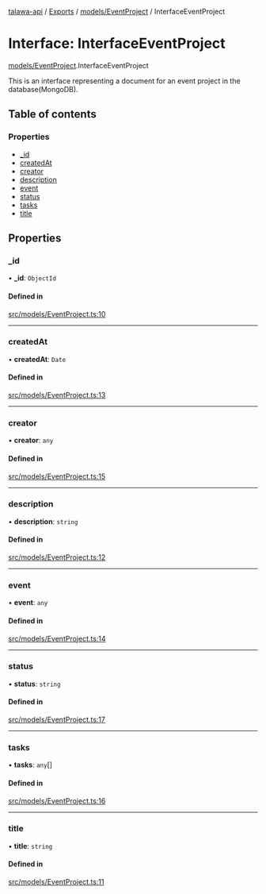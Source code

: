 [talawa-api](../README.md) / [Exports](../modules.md) / [models/EventProject](../modules/models_EventProject.md) / InterfaceEventProject

# Interface: InterfaceEventProject

[models/EventProject](../modules/models_EventProject.md).InterfaceEventProject

This is an interface representing a document for an event project in the database(MongoDB).

## Table of contents

### Properties

- [\_id](models_EventProject.InterfaceEventProject.md#_id)
- [createdAt](models_EventProject.InterfaceEventProject.md#createdat)
- [creator](models_EventProject.InterfaceEventProject.md#creator)
- [description](models_EventProject.InterfaceEventProject.md#description)
- [event](models_EventProject.InterfaceEventProject.md#event)
- [status](models_EventProject.InterfaceEventProject.md#status)
- [tasks](models_EventProject.InterfaceEventProject.md#tasks)
- [title](models_EventProject.InterfaceEventProject.md#title)

## Properties

### \_id

• **\_id**: `ObjectId`

#### Defined in

[src/models/EventProject.ts:10](https://github.com/Nitya-Pasrija/talawa-api/blob/d3a6af9/src/models/EventProject.ts#L10)

___

### createdAt

• **createdAt**: `Date`

#### Defined in

[src/models/EventProject.ts:13](https://github.com/Nitya-Pasrija/talawa-api/blob/d3a6af9/src/models/EventProject.ts#L13)

___

### creator

• **creator**: `any`

#### Defined in

[src/models/EventProject.ts:15](https://github.com/Nitya-Pasrija/talawa-api/blob/d3a6af9/src/models/EventProject.ts#L15)

___

### description

• **description**: `string`

#### Defined in

[src/models/EventProject.ts:12](https://github.com/Nitya-Pasrija/talawa-api/blob/d3a6af9/src/models/EventProject.ts#L12)

___

### event

• **event**: `any`

#### Defined in

[src/models/EventProject.ts:14](https://github.com/Nitya-Pasrija/talawa-api/blob/d3a6af9/src/models/EventProject.ts#L14)

___

### status

• **status**: `string`

#### Defined in

[src/models/EventProject.ts:17](https://github.com/Nitya-Pasrija/talawa-api/blob/d3a6af9/src/models/EventProject.ts#L17)

___

### tasks

• **tasks**: `any`[]

#### Defined in

[src/models/EventProject.ts:16](https://github.com/Nitya-Pasrija/talawa-api/blob/d3a6af9/src/models/EventProject.ts#L16)

___

### title

• **title**: `string`

#### Defined in

[src/models/EventProject.ts:11](https://github.com/Nitya-Pasrija/talawa-api/blob/d3a6af9/src/models/EventProject.ts#L11)

